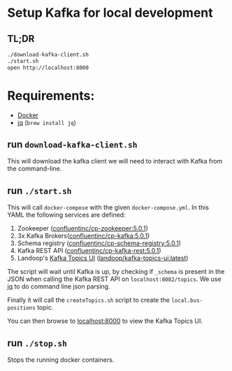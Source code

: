 # Setup Kafka for local development
## TL;DR
```bash
./download-kafka-client.sh
./start.sh
open http://localhost:8000
```

# Requirements:
- [Docker](https://docs.docker.com/install/)
-  [jq](https://stedolan.github.io/jq/) (`brew install jq`)

## run `download-kafka-client.sh`
This will download the kafka client we will need to interact with Kafka from the command-line.
## run `./start.sh`
This will call `docker-compose` with the given `docker-compose.yml`. 
In this YAML the following services are defined:
1. Zookeeper ([confluentinc/cp-zookeeper:5.0.1](https://hub.docker.com/r/confluentinc/cp-zookeeper/))
2. 3x Kafka Brokers([confluentinc/cp-kafka:5.0.1](https://hub.docker.com/r/confluentinc/cp-kafka/))
3. Schema registry ([confluentinc/cp-schema-registry:5.0.1](https://hub.docker.com/r/confluentinc/cp-schema-registry/))
4. Kafka REST API ([confluentinc/cp-kafka-rest:5.0.1](https://hub.docker.com/r/confluentinc/cp-kafka-rest/))
5. Landoop's [Kafka Topics UI](https://github.com/Landoop/kafka-topics-ui) ([landoop/kafka-topics-ui:latest](https://hub.docker.com/r/landoop/kafka-topics-ui/))

The script will wait until Kafka is up, by checking if `_schema` is present in the JSON when calling the Kafka REST API on `localhost:8082/topics`. 
We use [jq](https://stedolan.github.io/jq/) to do command line json parsing.

Finally it will call the `createTopics.sh` script to create the `local.bus-positions` topic.

You can then browse to [localhost:8000](http://localhost:8000) to view the Kafka Topics UI.

## run `./stop.sh`
Stops the running docker containers.